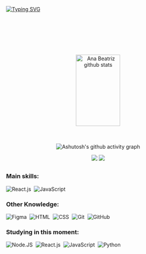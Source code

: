 <br>
<br> 

[![Typing SVG](https://readme-typing-svg.herokuapp.com/?color=14b414&size=45&center=true&vCenter=true&width=1000&lines=Hi,+my+name+is+Ana+Beatriz+Rodrigues;I'm+25+years+old;I+am+from+Brazil,+PE;I+study+analysis+and+systems+development;Be+Welcome!+:%29)](https://git.io/typing-svg)

<br>
<br>
<br>
<br>
<br>
<br>

<div align="center">  
  <img width="49%" height="195px" src="https://github-readme-stats.vercel.app/api?username=Beatriz-Rodriguesx&show_icons=true&count_private=true&hide_border=true&title_color=14b414&icon_color=14b414&text_color=c9d1d9&bg_color=0d1117" alt="Ana Beatriz github stats" /> 
</div>

<br>
<br>

<div align="center" >
   
![Ashutosh's github activity graph](https://ssr-contributions-svg.vercel.app/_/Beatriz-Rodriguesx?chart=3dbar&gap=0.6&scale=2&flatten=2&animation=wave&animation_duration=1&animation_delay=0.05&animation_amplitude=20&animation_frequency=0.5&animation_wave_center=10_0&format=svg&weeks=30&theme=pink) 

</div>

<div align="center">
<a href="https://www.linkedin.com/in/beatriz-rodriguesx/" target="_blank"><img src="https://img.shields.io/badge/LinkedIn-0077B5?style=for-the-badge&logo=linkedin&logoColor=white" target="_blank"></a>
<a href = "mailto:bealimaa.rodrigues@gmail.com"><img src="https://img.shields.io/badge/-Gmail-%23333?style=for-the-badge&logo=gmail&logoColor=white" target="_blank"></a>
  
</div>

##

### Main skills:
![React.js](https://img.shields.io/badge/-React.js-0D1117?style=for-the-badge&logo=react&labelColor=0D1117)&nbsp;
![JavaScript](https://img.shields.io/badge/-JavaScript-0D1117?style=for-the-badge&logo=javascript&labelColor=0D1117&textColor=0D1117)&nbsp;

### Other Knowledge:
![Figma](https://img.shields.io/badge/-figma-0D1117?style=for-the-badge&logo=figma&labelColor=0D1117)&nbsp;
![HTML](https://img.shields.io/badge/-HTML-0D1117?style=for-the-badge&logo=html5&labelColor=0D1117)&nbsp;
![CSS](https://img.shields.io/badge/-CSS-0D1117?style=for-the-badge&logo=CSS3&logoColor=1572B6&labelColor=0D1117)&nbsp;
![Git](https://img.shields.io/badge/-Git-0D1117?style=for-the-badge&logo=git&labelColor=0D1117)&nbsp;
![GitHub](https://img.shields.io/badge/-GitHub-0D1117?style=for-the-badge&logo=github&labelColor=0D1117)&nbsp;


### Studying in this moment:
![Node.JS](https://img.shields.io/badge/-Node.JS-0D1117?style=for-the-badge&logo=node.js&labelColor=0D1117&textColor=0D1117)&nbsp;
![React.js](https://img.shields.io/badge/-React.js-0D1117?style=for-the-badge&logo=react&labelColor=0D1117)&nbsp;
![JavaScript](https://img.shields.io/badge/-JavaScript-0D1117?style=for-the-badge&logo=javascript&labelColor=0D1117&textColor=0D1117)&nbsp;
![Python](https://img.shields.io/badge/-python-0D1117?style=for-the-badge&logo=python&logoColor=1572B6&labelColor=0D1117)&nbsp;
